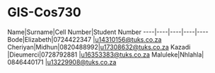 # GIS-Cos730

Name|Surname|Cell Number|Student Number
----|----|----|----|----
Bode|Elizabeth|0724422347 |u14310156@tuks.co.za
Cheriyan|Midhun|0820488992|u17308632@tuks.co.za
Kazadi |Dieumerci|0728792881 |u16353383@tuks.co.za
Maluleke|Nhlahla| 0846440171 |u13229908@tuks.co.za
